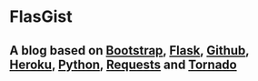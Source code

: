 # FlasGist

## A blog based on <a href="http://twitter.github.com/bootstrap/">Bootstrap</a>, <a href="http://flask.pocoo.org/">Flask</a>, <a href="https://github.com/">Github</a>, <a href="http://www.heroku.com/">Heroku</a>, <a href="http://python.org/">Python</a>, <a href="http://docs.python-requests.org/en/latest/index.html">Requests</a> and <a href="http://www.tornadoweb.org/">Tornado</a>
